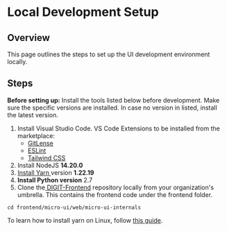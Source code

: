 # Local Development Setup

## **Overview**

This page outlines the steps to set up the UI development environment locally.

## Steps

**Before setting up:** Install the tools listed below before development. Make sure the specific versions are installed. In case no version in listed, install the latest version.&#x20;

1. Install Visual Studio Code. VS Code Extensions to be installed from the marketplace:
   * [GitLense](https://marketplace.visualstudio.com/items?itemName=eamodio.gitlens)
   * [ESLint](https://marketplace.visualstudio.com/items?itemName=dbaeumer.vscode-eslint)
   * [Tailwind CSS](https://marketplace.visualstudio.com/items?itemName=bradlc.vscode-tailwindcss)
2. Install NodeJS **14.20.0**
3. [Install Yarn ](https://code.visualstudio.com/download)version **1.22.19**
4. **Install Python version** 2.7
5. Clone the[ DIGIT-Frontend](https://github.com/egovernments/DIGIT-Frontend/tree/sample) repository locally from your organization's umbrella. This contains the frontend code under the frontend folder.

```
cd frontend/micro-ui/web/micro-ui-internals
```

To learn how to install yarn on Linux, follow [this guide](https://linuxhint.com/install\_yarn\_ubuntu/).
